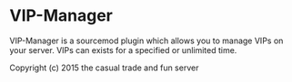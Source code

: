 VIP-Manager
==========

VIP-Manager is a sourcemod plugin which allows you to manage VIPs on your server.
VIPs can exists for a specified or unlimited time.

Copyright (c) 2015 the casual trade and fun server
